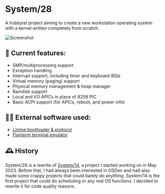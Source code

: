# System/28
A hobbyist project aiming to create a new workstation operating system with a kernel written completely from scratch.

![Screenshot](https://i.imgur.com/CGUeYNV.png)

## 📃 Current features:
- SMP/multiprocessing support
- Exception handling
- Interrupt support, including timer and keyboard IRQs
- Virtual memory (paging) support
- Physical memory management & heap manager
- Ramdisk support
- Local and I/O APICs in place of 8259 PIC
- Basic ACPI support (for APICs, reboot, and power info)

## 👨‍💻 External software used:
- [Limine bootloader & protocol](https://github.com/limine-bootloader/limine)
- [Flanterm terminal emulator](https://github.com/mintsuki/flanterm)

## 🕰️ History
System/28 is a rewrite of [System/14](https://www.github.com/danthedev123/system14_archive), a project I started working on in May 2023. Before that, I had always been interested in OSDev and had also made some crappy projects that could barely do anything. System/14 is the first project that could do scheduling or any real OS functions. I decided to rewrite it for code quality reasons.
